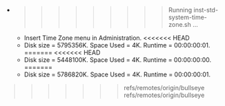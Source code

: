 * >>>>>>>>> Running inst-std-system-time-zone.sh ...
  * Insert Time Zone menu in Administration.
<<<<<<< HEAD
  * Disk size = 5795356K. Space Used = 4K. Runtime = 00:00:00:01.
=======
<<<<<<< HEAD
  * Disk size = 5448100K. Space Used = 4K. Runtime = 00:00:00:00.
=======
  * Disk size = 5786820K. Space Used = 4K. Runtime = 00:00:00:01.
>>>>>>> refs/remotes/origin/bullseye
>>>>>>> refs/remotes/origin/bullseye
